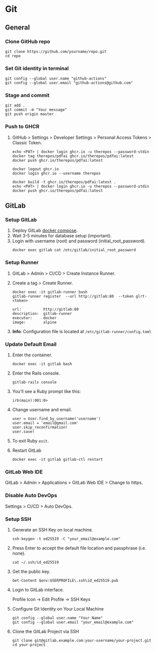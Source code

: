# Git

## General

### Clone GitHub repo

```
git clone https://github.com/yourname/repo.git
cd repo
```

### Set Git identity in terminal

```
git config --global user.name "github-actions"
git config --global user.email "github-actions@github.com"
```

### Stage and commit

```
git add .
git commit -m "Your message"
git push origin master
```

### Push to GHCR

1. GitHub > Settings > Developer Settings > Personal Access Tokens > Classic Token.

    ```
    echo <PAT> | docker login ghcr.io -u therepos --password-stdin
    docker tag therepos/pdfai ghcr.io/therepos/pdfai:latest
    docker push ghcr.io/therepos/pdfai:latest

    docker logout ghcr.io
    docker login ghcr.io --username therepos

    docker build -t ghcr.io/therepos/pdfai:latest .
    echo <PAT> | docker login ghcr.io -u therepos --password-stdin
    docker push ghcr.io/therepos/pdfai:latest
    ```

## GitLab

### Setup GitLab

1. Deploy GitLab [docker compose](https://github.com/therepos/proxmox/blob/main/docker/gitlab-docker-compose.yml). 
2. Wait 3-5 minutes for database setup (important).
3. Login with username (root) and password (initial_root_password).
    ```
    docker exec gitlab cat /etc/gitlab/initial_root_password
    ```

### Setup Runner

1. GitLab > Admin > CI/CD > Create Instance Runner.
2. Create a tag > Create Runner.
    ```
    docker exec -it gitlab-runner bash
    gitlab-runner register  --url http://gitlab:80  --token glrt-<token>
    ```
    ```
    url:          http://gitlab:80
    description:  gitlab-runner
    executor:     docker
    image:        alpine
    ```

3. **Info**: Configuration file is located at `/etc/gitlab-runner/config.toml`

### Update Default Email

1. Enter the container.
    ```
    docker exec -it gitlab bash
    ```

2. Enter the Rails console.
    ```
    gitlab-rails console
    ```

3. You’ll see a Ruby prompt like this:
    ```
    irb(main):001:0>
    ```

4. Change username and email.
    ```
    user = User.find_by_username('username')
    user.email = 'email@gmail.com'
    user.skip_reconfirmation!
    user.save!
    ```

5. To exit Ruby `exit`.

6. Restart GitLab
    ```
    docker exec -it gitlab gitlab-ctl restart
    ```

### GitLab Web IDE

GitLab > Admin > Applications > GitLab Web IDE > Change to https.

### Disable Auto DevOps

Settings > CI/CD > Auto DevOps.

### Setup SSH

1. Generate an SSH Key on local machine.
    ```
    ssh-keygen -t ed25519 -C "your_email@example.com"
    ```

2. Press Enter to accept the default file location and passphrase (i.e. none).
    ```
    cat ~/.ssh/id_ed25519
    ```

3. Get the public key.
    ```
    Get-Content $env:USERPROFILE\.ssh\id_ed25519.pub
    ```

4. Login to GitLab interface.

    Profile Icon → Edit Profile → SSH Keys

5. Configure Git Identity on Your Local Machine
    ```
    git config --global user.name "Your Name"
    git config --global user.email "your_email@example.com"
    ```

6. Clone the GitLab Project via SSH
    ```
    git clone git@gitlab.example.com:your-username/your-project.git
    cd your-project
    ```
